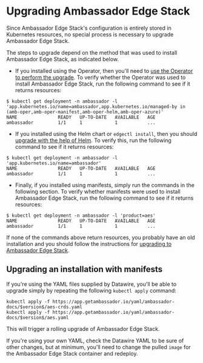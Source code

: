 # Upgrading Ambassador Edge Stack

Since Ambassador Edge Stack's configuration is entirely stored in Kubernetes resources, no special process
is necessary to upgrade Ambassador Edge Stack.

The steps to upgrade depend on the method that was used to install Ambassador Edge Stack, as indicated below.

* If you installed using the Operator, then you'll need to [use the Operator to perform the upgrade](../aes-operator/#updates-by-the-operator).
To verify whether the Operator was used to install Ambassador Edge Stack, run the following command
to see if it returns resources:
```commandline
$ kubectl get deployment -n ambassador -l 'app.kubernetes.io/name=ambassador,app.kubernetes.io/managed-by in (amb-oper,amb-oper-manifest,amb-oper-helm,amb-oper-azure)'
NAME               READY   UP-TO-DATE   AVAILABLE   AGE
ambassador         1/1     1            1           ...
```

* If you installed using the Helm chart or `edgectl install`, then you should
[upgrade with the help of Helm](../helm/#migrating-to-the-ambassador-edge-stack).
To verify this, run the following command to see if it returns resources:
```commandline
$ kubectl get deployment -n ambassador -l 'app.kubernetes.io/name=ambassador'
NAME               READY   UP-TO-DATE   AVAILABLE   AGE
ambassador         1/1     1            1           ...
```

* Finally, if you installed using manifests, simply run the commands in the following section. To verify whether
manifests were used to install Ambassador Edge Stack, run the following command to see if it returns resources:
```commandline
$ kubectl get deployment -n ambassador -l 'product=aes'
NAME               READY   UP-TO-DATE   AVAILABLE   AGE
ambassador         1/1     1            1           ...
```

If none of the commands above return resources, you probably have an old installation and you should follow
the instructions for [upgrading to Ambassador Edge Stack](../upgrade-to-edge-stack/).

## Upgrading an installation with manifests

If you're using the YAML files supplied by Datawire, you'll be able to upgrade simply by repeating
the following `kubectl apply` command:

```shell
kubectl apply -f https://app.getambassador.io/yaml/ambassador-docs/$version$/aes-crds.yaml
kubectl apply -f https://app.getambassador.io/yaml/ambassador-docs/$version$/aes.yaml
```

This will trigger a rolling upgrade of Ambassador Edge Stack.

If you're using your own YAML, check the Datawire YAML to be sure of other changes, but at minimum,
you'll need to change the pulled `image` for the Ambassador Edge Stack container and redeploy.
